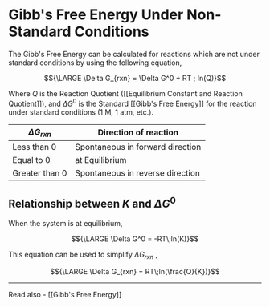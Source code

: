 # Gibb's Free Energy Under Non-Standard Conditions

The Gibb's Free Energy can be calculated for reactions which are not under standard conditions by using the following equation,

$${\LARGE \Delta G_{rxn} = \Delta G^0 + RT
; ln(Q)}$$

Where *Q* is the Reaction Quotient ([[Equilibrium Constant and Reaction Quotient]]), and
${\Delta G^0}$ is the Standard [[Gibb's Free Energy]] for the reaction under standard conditions (1 M, 1 atm, etc.).

| ${\Delta G_{rxn}}$ | Direction of reaction            |
| -------------- | -------------------------------- |
| Less than 0    | Spontaneous in forward direction |
| Equal to 0     | at Equilibrium                   |
| Greater than 0 | Spontaneous in reverse direction                                 |

## Relationship between *K* and ${\Delta G^0}$

When the system is at equilibrium,

$${\LARGE  \Delta G^0 = -RT\;ln(K)}$$

This equation can be used to simplify ${\Delta G_{rxn}}$ ,

$${\LARGE \Delta G_{rxn} = RT\;ln(\frac{Q}{K})}$$




---
Read also - [[Gibb's Free Energy]]